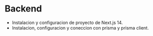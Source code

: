 # Backend

- Instalacion y configuracion de proyecto de Next.js 14.
- Instalacion, configuracion y coneccion con prisma y prisma client.
